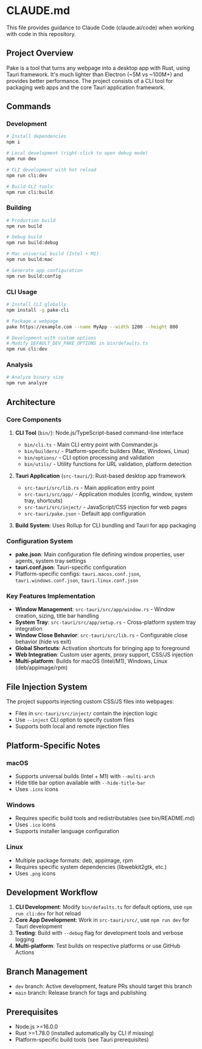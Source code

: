 # CLAUDE.md

This file provides guidance to Claude Code (claude.ai/code) when working with code in this repository.

## Project Overview

Pake is a tool that turns any webpage into a desktop app with Rust, using Tauri framework. It's much lighter than Electron (~5M vs ~100M+) and provides better performance. The project consists of a CLI tool for packaging web apps and the core Tauri application framework.

## Commands

### Development

```bash
# Install dependencies
npm i

# Local development (right-click to open debug mode)
npm run dev

# CLI development with hot reload
npm run cli:dev

# Build CLI tools
npm run cli:build
```

### Building

```bash
# Production build
npm run build

# Debug build
npm run build:debug

# Mac universal build (Intel + M1)
npm run build:mac

# Generate app configuration
npm run build:config
```

### CLI Usage

```bash
# Install CLI globally
npm install -g pake-cli

# Package a webpage
pake https://example.com --name MyApp --width 1200 --height 800

# Development with custom options
# Modify DEFAULT_DEV_PAKE_OPTIONS in bin/defaults.ts
npm run cli:dev
```

### Analysis

```bash
# Analyze binary size
npm run analyze
```

## Architecture

### Core Components

1. **CLI Tool** (`bin/`): Node.js/TypeScript-based command-line interface

   - `bin/cli.ts` - Main CLI entry point with Commander.js
   - `bin/builders/` - Platform-specific builders (Mac, Windows, Linux)
   - `bin/options/` - CLI option processing and validation
   - `bin/utils/` - Utility functions for URL validation, platform detection

2. **Tauri Application** (`src-tauri/`): Rust-based desktop app framework

   - `src-tauri/src/lib.rs` - Main application entry point
   - `src-tauri/src/app/` - Application modules (config, window, system tray, shortcuts)
   - `src-tauri/src/inject/` - JavaScript/CSS injection for web pages
   - `src-tauri/pake.json` - Default app configuration

3. **Build System**: Uses Rollup for CLI bundling and Tauri for app packaging

### Configuration System

- **pake.json**: Main configuration file defining window properties, user agents, system tray settings
- **tauri.conf.json**: Tauri-specific configuration
- Platform-specific configs: `tauri.macos.conf.json`, `tauri.windows.conf.json`, `tauri.linux.conf.json`

### Key Features Implementation

- **Window Management**: `src-tauri/src/app/window.rs` - Window creation, sizing, title bar handling
- **System Tray**: `src-tauri/src/app/setup.rs` - Cross-platform system tray integration
- **Window Close Behavior**: `src-tauri/src/lib.rs` - Configurable close behavior (hide vs exit)
- **Global Shortcuts**: Activation shortcuts for bringing app to foreground
- **Web Integration**: Custom user agents, proxy support, CSS/JS injection
- **Multi-platform**: Builds for macOS (Intel/M1), Windows, Linux (deb/appimage/rpm)

## File Injection System

The project supports injecting custom CSS/JS files into webpages:

- Files in `src-tauri/src/inject/` contain the injection logic
- Use `--inject` CLI option to specify custom files
- Supports both local and remote injection files

## Platform-Specific Notes

### macOS

- Supports universal builds (Intel + M1) with `--multi-arch`
- Hide title bar option available with `--hide-title-bar`
- Uses `.icns` icons

### Windows

- Requires specific build tools and redistributables (see bin/README.md)
- Uses `.ico` icons
- Supports installer language configuration

### Linux

- Multiple package formats: deb, appimage, rpm
- Requires specific system dependencies (libwebkit2gtk, etc.)
- Uses `.png` icons

## Development Workflow

1. **CLI Development**: Modify `bin/defaults.ts` for default options, use `npm run cli:dev` for hot reload
2. **Core App Development**: Work in `src-tauri/src/`, use `npm run dev` for Tauri development
3. **Testing**: Build with `--debug` flag for development tools and verbose logging
4. **Multi-platform**: Test builds on respective platforms or use GitHub Actions

## Branch Management

- `dev` branch: Active development, feature PRs should target this branch
- `main` branch: Release branch for tags and publishing

## Prerequisites

- Node.js >=16.0.0
- Rust >=1.78.0 (installed automatically by CLI if missing)
- Platform-specific build tools (see Tauri prerequisites)
